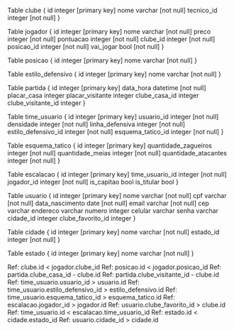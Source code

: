 Table clube {
  id integer [primary key]
  nome varchar [not null]
  tecnico_id integer [not null]
}

Table jogador {
  id integer [primary key]
  nome varchar [not null]
  preco integer [not null]
  pontuacao integer [not null]
  clube_id integer [not null]
  posicao_id integer [not null]
  vai_jogar bool [not null]
}

Table posicao {
  id integer [primary key]
  nome varchar [not null]
}

Table estilo_defensivo {
  id integer [primary key]
  nome varchar [not null]
}

Table partida {
  id integer [primary key]
  data_hora datetime [not null]
  placar_casa integer 
  placar_visitante integer
  clube_casa_id integer 
  clube_visitante_id integer 
}

Table time_usuario {
  id integer [primary key]
  usuario_id integer [not null]
  densidade integer [not null]
  linha_defensiva integer [not null]
  estilo_defensivo_id integer [not null]
  esquema_tatico_id integer [not null]
}

Table esquema_tatico {
  id integer [primary key]
  quantidade_zagueiros integer [not null]
  quantidade_meias integer [not null]
  quantidade_atacantes integer [not null]
}

Table escalacao {
  id integer [primary key]
  time_usuario_id integer [not null]
  jogador_id integer [not null]
  is_capitao bool
  is_titular bool
}

Table usuario {
  id integer [primary key]
  nome varchar [not null]
  cpf varchar [not null]
  data_nascimento date [not null]
  email varchar [not null]
  cep varchar
  endereco varchar
  numero integer
  celular varchar
  senha varchar
  cidade_id integer
  clube_favorito_id integer
}

Table cidade {
  id integer [primary key]
  nome varchar [not null]
  estado_id integer [not null]
}

Table estado {
  id integer [primary key]
  nome varchar [not null]
}




Ref: clube.id < jogador.clube_id
Ref: posicao.id < jogador.posicao_id
Ref: partida.clube_casa_id - clube.id
Ref: partida.clube_visitante_id - clube.id
Ref: time_usuario.usuario_id > usuario.id
Ref: time_usuario.estilo_defensivo_id > estilo_defensivo.id
Ref: time_usuario.esquema_tatico_id > esquema_tatico.id
Ref: escalacao.jogador_id > jogador.id
Ref: usuario.clube_favorito_id > clube.id
Ref: time_usuario.id < escalacao.time_usuario_id
Ref: estado.id < cidade.estado_id
Ref: usuario.cidade_id > cidade.id

